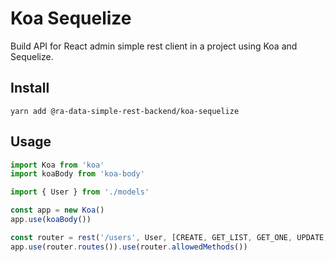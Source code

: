 # Koa Sequelize

Build API for React admin simple rest client in a project using Koa and Sequelize.

## Install

```
yarn add @ra-data-simple-rest-backend/koa-sequelize
```

## Usage

```ts
import Koa from 'koa'
import koaBody from 'koa-body'

import { User } from './models'

const app = new Koa()
app.use(koaBody())

const router = rest('/users', User, [CREATE, GET_LIST, GET_ONE, UPDATE, DELETE ])
app.use(router.routes()).use(router.allowedMethods())
```

